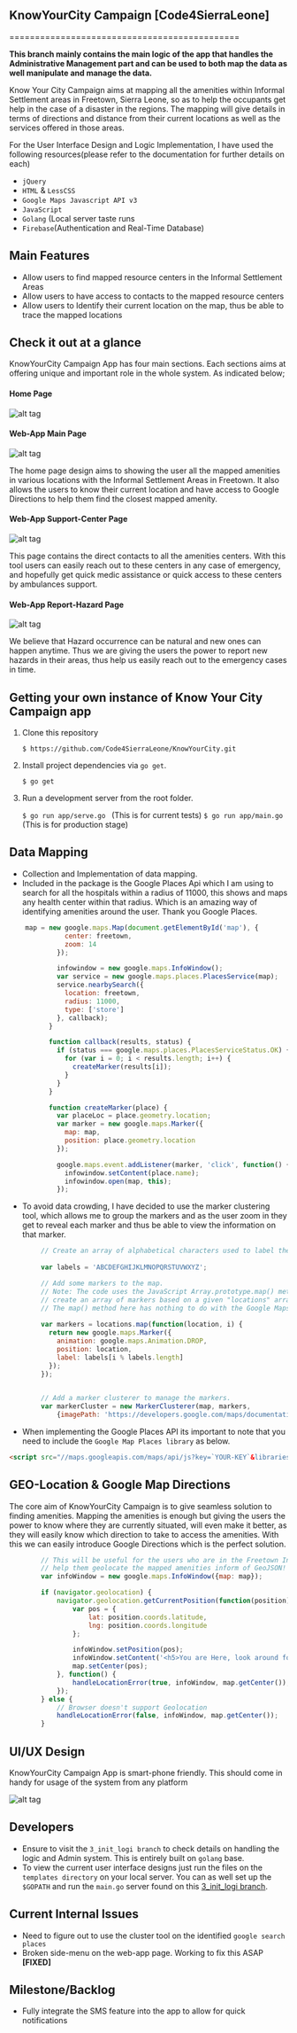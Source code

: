## KnowYourCity Campaign [Code4SierraLeone]
=============================================


**This branch mainly contains the main logic of the app that handles the Administrative Management part and can be used to both map the data as well manipulate and manage the data.**

Know Your City Campaign aims at mapping all the amenities within Informal Settlement areas in Freetown, Sierra Leone, so as to help the occupants get help in the case of a disaster in the regions. The mapping will give details in terms of directions and distance from their current locations as well as the services offered in those areas.


For the User Interface Design and Logic Implementation, I have used the following resources(please refer to the documentation for further details on each)
* `jQuery`
* `HTML` & `LessCSS`
* `Google Maps Javascript API v3`
* `JavaScript`
* `Golang` (Local server taste runs
* `Firebase`(Authentication and Real-Time Database)

## Main Features
* Allow users to find mapped resource centers in the Informal Settlement Areas
* Allow users to have access to contacts to the mapped resource centers
* Allow users to  Identify their current location on the map, thus be able to trace the mapped locations

## Check it out at a glance
KnowYourCity Campaign App has four main sections. Each sections aims at offering unique and important role 
in the whole system. As indicated below;

#### Home Page

![alt tag](https://raw.githubusercontent.com/Code4SierraLeone/KnowYourCity/base/assets/img/photos/13.png)


#### Web-App Main Page

![alt tag](https://raw.githubusercontent.com/Code4SierraLeone/KnowYourCity/base/assets/img/photos/12.png)

The home page design aims to showing the user all the mapped amenities in various locations with the Informal 
Settlement Areas in Freetown. It also allows the users to know their current location and have access to Google 
Directions to help them find the closest mapped amenity.

#### Web-App Support-Center Page


![alt tag](https://raw.githubusercontent.com/Code4SierraLeone/KnowYourCity/base/assets/img/photos/14.png)

This page contains the direct contacts to all the amenities centers. With this tool users can easily reach out to
these centers in any case of emergency, and hopefully get quick medic assistance or quick access to these centers 
by ambulances support.

#### Web-App Report-Hazard Page

![alt tag](https://raw.githubusercontent.com/Code4SierraLeone/KnowYourCity/base/assets/img/photos/15.png)

We believe that Hazard occurrence can be natural and new ones can happen anytime. Thus we are giving the users the power
to report new hazards in their areas, thus help us easily reach out to the emergency cases in time.

## Getting your own instance of Know Your City Campaign app

1. Clone this repository

   `$ https://github.com/Code4SierraLeone/KnowYourCity.git`

2. Install project dependencies via `go get`.

    `$ go get`

3. Run a development server from the root folder.

    `$ go run app/serve.go ` (This is for current tests)
    `$ go run app/main.go ` (This is for production stage)

## Data Mapping
* Collection and Implementation of data mapping.
* Included in the package is the Google Places Api which I am using to search for all the hospitals within a radius of 11000, 
this shows and maps any health center within that radius. Which is an amazing way of identifying amenities around the user. Thank you Google Places.

```javascript
	map = new google.maps.Map(document.getElementById('map'), {
	          center: freetown,
	          zoom: 14
	        });

	        infowindow = new google.maps.InfoWindow();
	        var service = new google.maps.places.PlacesService(map);
	        service.nearbySearch({
	          location: freetown,
	          radius: 11000,
	          type: ['store']
	        }, callback);
	      }

	      function callback(results, status) {
	        if (status === google.maps.places.PlacesServiceStatus.OK) {
	          for (var i = 0; i < results.length; i++) {
	            createMarker(results[i]);
	          }
	        }
	      }

	      function createMarker(place) {
	        var placeLoc = place.geometry.location;
	        var marker = new google.maps.Marker({
	          map: map,
	          position: place.geometry.location
	        });

	        google.maps.event.addListener(marker, 'click', function() {
	          infowindow.setContent(place.name);
	          infowindow.open(map, this);
	        });
```

* To avoid data crowding, I have decided to use the marker clustering tool, which allows me to group the markers and as the user zoom in they get to reveal each marker and thus be able to view the information on that marker.

```javascript
        // Create an array of alphabetical characters used to label the markers.
        
        var labels = 'ABCDEFGHIJKLMNOPQRSTUVWXYZ';

        // Add some markers to the map.
        // Note: The code uses the JavaScript Array.prototype.map() method to
        // create an array of markers based on a given "locations" array.
        // The map() method here has nothing to do with the Google Maps API.
        
        var markers = locations.map(function(location, i) {
          return new google.maps.Marker({
            animation: google.maps.Animation.DROP,
            position: location,
            label: labels[i % labels.length]
          });
        });
        

        // Add a marker clusterer to manage the markers.
        var markerCluster = new MarkerClusterer(map, markers,
            {imagePath: 'https://developers.google.com/maps/documentation/javascript/examples/markerclusterer/m'});

```
* When implementing the Google Places API its important to note that you need to include the `Google Map Places library`
as below.
```html
<script src="//maps.googleapis.com/maps/api/js?key=`YOUR-KEY`&libraries=places"></script>
```

## GEO-Location & Google Map Directions

The core aim of KnowYourCity Campaign is to give seamless solution to finding amenities. Mapping the amenities is enough but 
giving the users the power to know where they are currently situated, will even make it better, as they will easily know which
direction to take to access the amenities. With this we can easily introduce Google Directions which is the perfect solution.

```javascript
        // This will be useful for the users who are in the Freetown Informal Settlement Areas and will
        // help them geolocate the mapped amenities inform of GeoJSON!
        var infoWindow = new google.maps.InfoWindow({map: map});

        if (navigator.geolocation) {
            navigator.geolocation.getCurrentPosition(function(position) {
                var pos = {
                    lat: position.coords.latitude,
                    lng: position.coords.longitude
                };

                infoWindow.setPosition(pos);
                infoWindow.setContent('<h5>You are Here, look around for location of the nearest Mapped Facility.</h5>');
                map.setCenter(pos);
            }, function() {
                handleLocationError(true, infoWindow, map.getCenter());
            });
        } else {
            // Browser doesn't support Geolocation
            handleLocationError(false, infoWindow, map.getCenter());
        }
```

## UI/UX Design

KnowYourCity Campaign App is smart-phone friendly. This should come in handy for usage of the system from any platform

![alt tag](https://raw.githubusercontent.com/Code4SierraLeone/KnowYourCity/base/assets/img/photos/11.png)

## Developers
* Ensure to visit the `3_init_logi branch` to check details on handling the logic and Admin system. This is entirely built on `golang` base.
* To view the current user interface designs just run the files on the `templates directory` on your local server. You can as well set up the `$GOPATH` and run the `main.go` server found on this [3_init_logi branch](https://github.com/Code4SierraLeone/KnowYourCity/tree/3_init_logic).

## Current Internal Issues

* Need to figure out to use the cluster tool on the identified `google search places`
* Broken side-menu on the web-app page. Working to fix this ASAP **[FIXED]** 

## Milestone/Backlog
* Fully integrate the SMS feature into the app to allow for quick notifications
